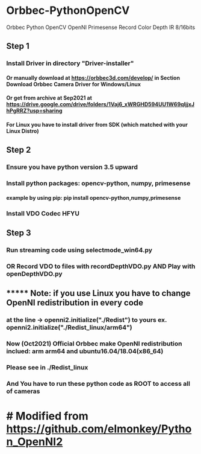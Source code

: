 # Orbbec-PythonOpenCV
Orbbec Python OpenCV OpenNI Primesense Record Color Depth IR 8/16bits
## Step 1
### Install Driver in directory "Driver-installer"
#### Or manually download at https://orbbec3d.com/develop/ in Section Download Orbbec Camera Driver for Windows/Linux
#### Or get from archive at Sep2021 at https://drive.google.com/drive/folders/1Vaj6_xWRGHD594UU1W69qljjxJhPgRRZ?usp=sharing
#### For Linux you have to install driver from SDK (which matched with your Linux Distro)
## Step 2
### Ensure you have python version 3.5 upward
### Install python packages: opencv-python, numpy, primesense
#### example by using pip: pip install opencv-python,numpy,primesense
### Install VDO Codec HFYU
## Step 3
### Run streaming code using selectmode_win64.py
### OR Record VDO to files with recordDepthVDO.py AND Play with openDepthVDO.py
##  ***** Note: if you use Linux you have to change OpenNI redistribution in every code 
###   at the line -> openni2.initialize("./Redist") to yours ex. openni2.initialize("./Redist_linux/arm64")
###   Now (Oct2021) Official Orbbec make OpenNI redistribution inclued: arm arm64 and ubuntu16.04/18.04(x86_64)
###   Please see in ./Redist_linux
###   And You have to run these python code as ROOT to access all of cameras

# # Modified from https://github.com/elmonkey/Python_OpenNI2